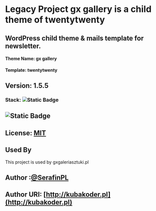 # Legacy Project gx gallery is a child theme of twentytwenty

## WordPress child theme & mails template for newsletter.
#### Theme Name:		 gx gallery
#### Template:		   twentytwenty
## Version:		   1.5.5 

### Stack: ![Static Badge](https://img.shields.io/badge/wordpress-cms-ex?style=plastic&logo=wordpress&labelColor=%2321759B&color=%232d2d2d)
## ![Static Badge](https://img.shields.io/badge/sass-pre--processor-ex?style=plastic&logo=sass&logoColor=%23CC6699&labelColor=%232d2d2d&color=%23CC6699)

## License: [MIT](https://choosealicense.com/licenses/mit/)

## Used By

This project is used by gxgaleriasztuki.pl

## Author :[@SerafinPL](https://www.github.com/serafinpl)
## Author URI: [http://kubakoder.pl](http://kubakoder.pl)
